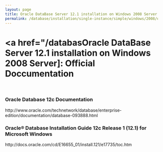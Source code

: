 ```yaml
---
layout: page
title: Oracle DataBase Server 12.1 installation on Windows 2008 Server - Official Doccumentation
permalink: /database/installation/single-instance/simple/windows/2008/oracle/12.1/docs/
---
```


# <a href="/databasOracle DataBase Server 12.1 installation on Windows 2008 Server]</a>: Official Doccumentation

<br/>


<h3>Oracle Database 12c Documentation</h3>
http://www.oracle.com/technetwork/database/enterprise-edition/documentation/database-093888.html

<h3>Oracle® Database Installation Guide 12c Release 1 (12.1) for Microsoft Windows</h3>
http://docs.oracle.com/cd/E16655_01/install.121/e17735/toc.htm
